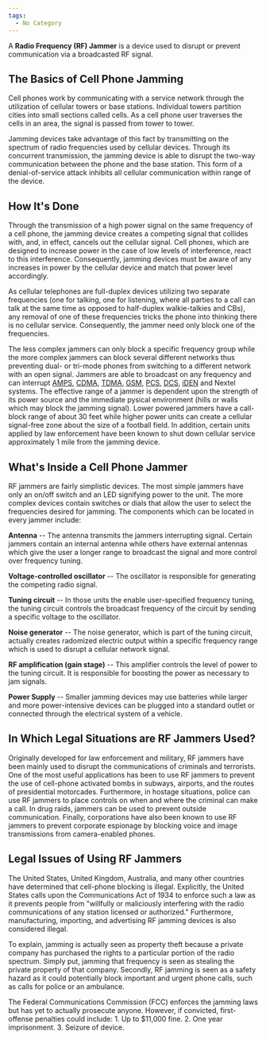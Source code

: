 ```yaml
---
tags:
  - No Category
---
```

A **Radio Frequency (RF) Jammer** is a device used to disrupt or prevent
communication via a broadcasted RF signal.

## The Basics of Cell Phone Jamming

Cell phones work by communicating with a service network through the
utilization of cellular towers or base stations. Individual towers
partition cities into small sections called cells. As a cell phone user
traverses the cells in an area, the signal is passed from tower to
tower.

Jamming devices take advantage of this fact by transmitting on the
spectrum of radio frequencies used by cellular devices. Through its
concurrent transmission, the jamming device is able to disrupt the
two-way communication between the phone and the base station. This form
of a denial-of-service attack inhibits all cellular communication within
range of the device.

## How It's Done

Through the transmission of a high power signal on the same frequency of
a cell phone, the jamming device creates a competing signal that
collides with, and, in effect, cancels out the cellular signal. Cell
phones, which are designed to increase power in the case of low levels
of interference, react to this interference. Consequently, jamming
devices must be aware of any increases in power by the cellular device
and match that power level accordingly.

As cellular telephones are full-duplex devices utilizing two separate
frequencies (one for talking, one for listening, where all parties to a
call can talk at the same time as opposed to half-duplex walkie-talkies
and CBs), any removal of one of these frequencies tricks the phone into
thinking there is no cellular service. Consequently, the jammer need
only block one of the frequencies.

The less complex jammers can only block a specific frequency group while
the more complex jammers can block several different networks thus
preventing dual- or tri-mode phones from switching to a different
network with an open signal. Jammers are able to broadcast on any
frequency and can interrupt [AMPS](amps.md),
[CDMA](cdma.md), [TDMA](tdma.md), [GSM](gsm.md),
[PCS](pcs.md), [DCS](dcs.md), [iDEN](iden.md)
and Nextel systems. The effective range of a jammer is dependent upon
the strength of its power source and the immediate pysical environment
(hills or walls which may block the jamming signal). Lower powered
jammers have a call-block range of about 30 feet while higher power
units can create a cellular signal-free zone about the size of a
football field. In addition, certain units applied by law enforcement
have been known to shut down cellular service approximately 1 mile from
the jamming device.

## What's Inside a Cell Phone Jammer

RF jammers are fairly simplistic devices. The most simple jammers have
only an on/off switch and an LED signifying power to the unit. The more
complex devices contain switches or dials that allow the user to select
the frequencies desired for jamming. The components which can be located
in every jammer include:

**Antenna** -- The antenna transmits the jammers interrupting signal.
Certain jammers contain an internal antenna while others have external
antennas which give the user a longer range to broadcast the signal and
more control over frequency tuning.

**Voltage-controlled oscillator** -- The oscillator is responsible for
generating the competing radio signal.

**Tuning circuit** -- In those units the enable user-specified frequency
tuning, the tuning circuit controls the broadcast frequency of the
circuit by sending a specific voltage to the oscillator.

**Noise generator** -- The noise generator, which is part of the tuning
circuit, actually creates radomized electric output within a specific
frequency range which is used to disrupt a cellular network signal.

**RF amplification (gain stage)** -- This amplifier controls the level
of power to the tuning circuit. It is responsible for boosting the power
as necessary to jam signals.

**Power Supply** -- Smaller jamming devices may use batteries while
larger and more power-intensive devices can be plugged into a standard
outlet or connected through the electrical system of a vehicle.

## In Which Legal Situations are RF Jammers Used?

Originally developed for law enforcement and military, RF jammers have
been mainly used to disrupt the communications of criminals and
terrorists. One of the most useful applications has been to use RF
jammers to prevent the use of cell-phone activated bombs in subways,
airports, and the routes of presidential motorcades. Furthermore, in
hostage situations, police can use RF jammers to place controls on when
and where the criminal can make a call. In drug raids, jammers can be
used to prevent outside communication. Finally, corporations have also
been known to use RF jammers to prevent corporate espionage by blocking
voice and image transmissions from camera-enabled phones.

## Legal Issues of Using RF Jammers

The United States, United Kingdom, Australia, and many other countries
have determined that cell-phone blocking is illegal. Explicitly, the
United States calls upon the Communications Act of 1934 to enforce such
a law as it prevents people from "willfully or maliciously interfering
with the radio communications of any station licensed or authorized."
Furthermore, manufacturing, importing, and advertising RF jamming
devices is also considered illegal.

To explain, jamming is actually seen as property theft because a private
company has purchased the rights to a particular portion of the radio
spectrum. Simply put, jamming that frequency is seen as stealing the
private property of that company. Secondly, RF jamming is seen as a
safety hazard as it could potentially block important and urgent phone
calls, such as calls for police or an ambulance.

The Federal Communications Commission (FCC) enforces the jamming laws
but has yet to actually prosecute anyone. However, if convicted,
first-offense penalties could include: 1. Up to \$11,000 fine. 2. One
year imprisonment. 3. Seizure of device.